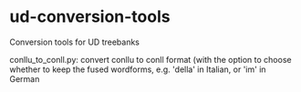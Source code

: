 # ud-conversion-tools
Conversion tools for UD treebanks

conllu_to_conll.py: convert conllu to conll format (with the option to choose whether to keep the fused wordforms, e.g. 'della' in Italian, or 'im'  in German